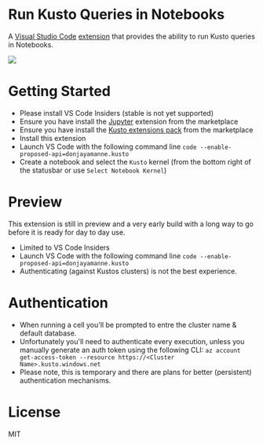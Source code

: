 # Run Kusto Queries in Notebooks

A [Visual Studio Code](https://code.visualstudio.com/) [extension](https://marketplace.visualstudio.com/items?itemName=donjayamanne.kusto) that provides the ability to run Kusto queries in Notebooks.

<img src=https://raw.githubusercontent.com/DonJayamanne/vscode-kusto/main/images/main.gif>

# Getting Started
* Please install VS Code Insiders (stable is not yet supported)
* Ensure you have install the [Jupyter](https://marketplace.visualstudio.com/items?itemName=ms-toolsai.jupyter) extension from the marketplace
* Ensure you have install the [Kusto extensions pack](https://marketplace.visualstudio.com/items?itemName=rosshamish.kuskus-extensions-pack) from the marketplace
* Install this extension
* Launch VS Code with the following command line `code --enable-proposed-api=donjayamanne.kusto`
* Create a notebook and select the `Kusto` kernel (from the bottom right of the statusbar or use `Select Notebook Kernel`)

# Preview
This extension is still in preview and a very early build with a long way to go before it is ready for day to day use.
* Limited to VS Code Insiders
* Launch VS Code with the following command line `code --enable-proposed-api=donjayamanne.kusto`
* Authenticating (against Kustos clusters) is not the best experience.

# Authentication
* When running a cell you'll be prompted to entre the cluster name & default database.
* Unfortunately you'll need to authenticate every execution, unless you manually generate an auth token using the following CLI:
    `az account get-access-token --resource https://<Cluster Name>.kusto.windows.net`
* Please note, this is temporary and there are plans for better (persistent) authentication mechanisms.

# License

MIT
